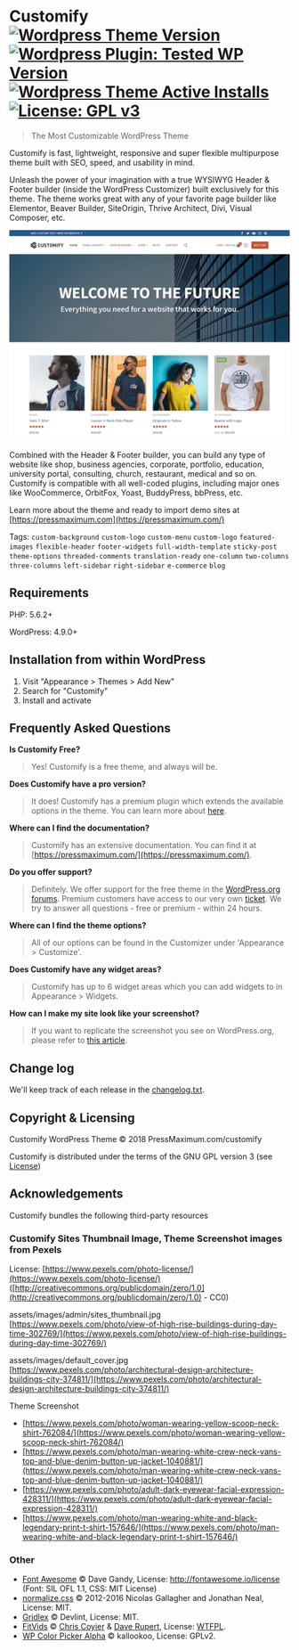 # Customify [![Wordpress Theme Version](https://img.shields.io/wordpress/theme/v/customify.svg)](https://wordpress.org/themes/customify) [![Wordpress Plugin: Tested WP Version](https://img.shields.io/wordpress/plugin/tested/:customify.svg)](https://wordpress.org/themes/customify) [![Wordpress Theme Active Installs](https://img.shields.io/wordpress/theme/installs/customify.svg)](https://wordpress.org/themes/customify/) [![License: GPL v3](https://img.shields.io/badge/License-GPL%20v3-blue.svg)](https://www.gnu.org/licenses/gpl-3.0)
>The Most Customizable WordPress Theme

Customify is fast, lightweight, responsive and super flexible multipurpose theme built with SEO, speed, and usability in mind. 

Unleash the power of your imagination with a true WYSIWYG Header & Footer builder (inside the WordPress Customizer) built exclusively for this theme. 
The theme works great with any of your favorite page builder like Elementor, Beaver Builder, SiteOrigin, Thrive Architect, Divi, Visual Composer, etc.

![Customify Screenshot](screenshot.png)

Combined with the Header & Footer builder, you can build any type of website like shop, business agencies, corporate, portfolio, education, university portal, consulting, church, restaurant, medical and so on.
Customify is compatible with all well-coded plugins, including major ones like WooCommerce, OrbitFox, Yoast, BuddyPress, bbPress, etc.

Learn more about the theme and ready to import demo sites at [https://pressmaximum.com](https://pressmaximum.com/)

Tags: `custom-background` `custom-logo` `custom-menu` `custom-logo` `featured-images` `flexible-header` `footer-widgets` `full-width-template` `sticky-post` `theme-options` `threaded-comments` `translation-ready` `one-column` `two-columns` `three-columns` `left-sidebar` `right-sidebar` `e-commerce` `blog`

## Requirements
PHP: 5.6.2+

WordPress: 4.9.0+

## Installation from within WordPress

 1. Visit "Appearance > Themes > Add New" 
 2. Search for "Customify"
 3. Install and activate

## Frequently Asked Questions

**Is Customify Free?**
>Yes! Customify is a free theme, and always will be.

**Does Customify have a pro version?**
> It does! Customify has a premium plugin which extends the available options in the theme. You can learn more about [here]([https://pressmaximum.com/](https://pressmaximum.com/)).

**Where can I find the documentation?**
> Customify has an extensive documentation. You can find it at [https://pressmaximum.com/](https://pressmaximum.com/).

**Do you offer support?**
>Definitely. We offer support for the free theme in the [WordPress.org forums](https://wordpress.org/support/theme/customify).
Premium customers have access to our very own [ticket]([https://pressmaximum.com/contact](https://pressmaximum.com/contact)).
We try to answer all questions - free or premium - within 24 hours.

**Where can I find the theme options?**
>All of our options can be found in the Customizer under 'Appearance > Customize'.

**Does Customify have any widget areas?**
>Customify has up to 6 widget areas which you can add widgets to in Appearance > Widgets.

**How can I make my site look like your screenshot?**
>If you want to replicate the screenshot you see on WordPress.org, please refer to [this article](http://docs.famethemes.com/).

## Change log
We'll keep track of each release in the [changelog.txt](changelog.txt).

## Copyright & Licensing

Customify WordPress Theme &copy; 2018 PressMaximum.com/customify

Customify is distributed under the terms of the GNU GPL version 3 (see [License](LICENSE.md))

## Acknowledgements
Customify bundles the following third-party resources
### Customify Sites Thumbnail Image, Theme Screenshot images from Pexels
License: [https://www.pexels.com/photo-license/](https://www.pexels.com/photo-license/) ([http://creativecommons.org/publicdomain/zero/1.0](http://creativecommons.org/publicdomain/zero/1.0) - CC0)

assets/images/admin/sites_thumbnail.jpg
[https://www.pexels.com/photo/view-of-high-rise-buildings-during-day-time-302769/](https://www.pexels.com/photo/view-of-high-rise-buildings-during-day-time-302769/)

assets/images/default_cover.jpg
[https://www.pexels.com/photo/architectural-design-architecture-buildings-city-374811/](https://www.pexels.com/photo/architectural-design-architecture-buildings-city-374811/)

Theme Screenshot
- [https://www.pexels.com/photo/woman-wearing-yellow-scoop-neck-shirt-762084/](https://www.pexels.com/photo/woman-wearing-yellow-scoop-neck-shirt-762084/)
- [https://www.pexels.com/photo/man-wearing-white-crew-neck-vans-top-and-blue-denim-button-up-jacket-1040881/](https://www.pexels.com/photo/man-wearing-white-crew-neck-vans-top-and-blue-denim-button-up-jacket-1040881/)
- [https://www.pexels.com/photo/adult-dark-eyewear-facial-expression-428311/](https://www.pexels.com/photo/adult-dark-eyewear-facial-expression-428311/)
- [https://www.pexels.com/photo/man-wearing-white-and-black-legendary-print-t-shirt-157646/](https://www.pexels.com/photo/man-wearing-white-and-black-legendary-print-t-shirt-157646/)
 
 ### Other
 
 - [Font Awesome](http://fontawesome.io) &copy; Dave Gandy, License: http://fontawesome.io/license (Font: SIL OFL 1.1, CSS: MIT License)
 - [normalize.css](https://necolas.github.io/normalize.css/) &copy; 2012-2016 Nicolas Gallagher and Jonathan Neal, License: MIT.
 - [Gridlex](https://github.com/devlint/gridlex) &copy; Devlint, License: MIT.
 - [FitVids](https://github.com/davatron5000/FitVids.js) &copy; [Chris Coyier](http://css-tricks.com) & [Dave Rupert](http://daverupert.com/), License: [WTFPL](http://sam.zoy.org/wtfpl/).
 - [WP Color Picker Alpha](https://github.com/kallookoo/wp-color-picker-alpha) &copy; kallookoo, License: GPLv2.
